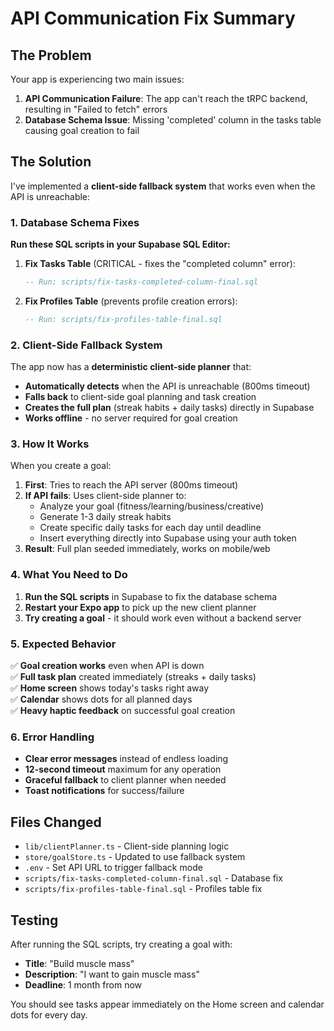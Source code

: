 # API Communication Fix Summary

## The Problem

Your app is experiencing two main issues:

1. **API Communication Failure**: The app can't reach the tRPC backend, resulting in "Failed to fetch" errors
2. **Database Schema Issue**: Missing 'completed' column in the tasks table causing goal creation to fail

## The Solution

I've implemented a **client-side fallback system** that works even when the API is unreachable:

### 1. Database Schema Fixes

**Run these SQL scripts in your Supabase SQL Editor:**

1. **Fix Tasks Table** (CRITICAL - fixes the "completed column" error):
   ```sql
   -- Run: scripts/fix-tasks-completed-column-final.sql
   ```

2. **Fix Profiles Table** (prevents profile creation errors):
   ```sql
   -- Run: scripts/fix-profiles-table-final.sql
   ```

### 2. Client-Side Fallback System

The app now has a **deterministic client-side planner** that:

- **Automatically detects** when the API is unreachable (800ms timeout)
- **Falls back** to client-side goal planning and task creation
- **Creates the full plan** (streak habits + daily tasks) directly in Supabase
- **Works offline** - no server required for goal creation

### 3. How It Works

When you create a goal:

1. **First**: Tries to reach the API server (800ms timeout)
2. **If API fails**: Uses client-side planner to:
   - Analyze your goal (fitness/learning/business/creative)
   - Generate 1-3 daily streak habits
   - Create specific daily tasks for each day until deadline
   - Insert everything directly into Supabase using your auth token
3. **Result**: Full plan seeded immediately, works on mobile/web

### 4. What You Need to Do

1. **Run the SQL scripts** in Supabase to fix the database schema
2. **Restart your Expo app** to pick up the new client planner
3. **Try creating a goal** - it should work even without a backend server

### 5. Expected Behavior

✅ **Goal creation works** even when API is down  
✅ **Full task plan** created immediately (streaks + daily tasks)  
✅ **Home screen** shows today's tasks right away  
✅ **Calendar** shows dots for all planned days  
✅ **Heavy haptic feedback** on successful goal creation  

### 6. Error Handling

- **Clear error messages** instead of endless loading
- **12-second timeout** maximum for any operation
- **Graceful fallback** to client planner when needed
- **Toast notifications** for success/failure

## Files Changed

- `lib/clientPlanner.ts` - Client-side planning logic
- `store/goalStore.ts` - Updated to use fallback system
- `.env` - Set API URL to trigger fallback mode
- `scripts/fix-tasks-completed-column-final.sql` - Database fix
- `scripts/fix-profiles-table-final.sql` - Profiles table fix

## Testing

After running the SQL scripts, try creating a goal with:
- **Title**: "Build muscle mass"
- **Description**: "I want to gain muscle mass"
- **Deadline**: 1 month from now

You should see tasks appear immediately on the Home screen and calendar dots for every day.